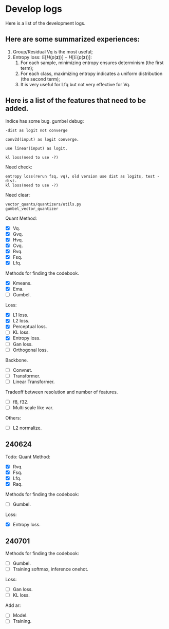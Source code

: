 # Develop logs

Here is a list of the development logs.

## Here are some summarized experiences:

1. Group/Residual Vq is the most useful;
2. Entropy loss: $\mathbb{E}[H(p(\mathbf{z}))] - H[\mathbb{E}(p(\mathbf{z}))]$:
   1. For each sample, minimizing entropy ensures determinism (the first term);
   2. For each class, maximizing entropy indicates a uniform distribution (the second term);
   3. It is very useful for Lfq but not very effective for Vq.

## Here is a list of the features that need to be added.

Indice has some bug.
gumbel debug:
```
-dist as logit not converge

conv2d(input) as logit converge.

use linear(input) as logit.

kl loss(need to use -?)
```

Need check:
```
entropy loss(rerun fsq, vq), old version use dist as logits, test -dist.
kl loss(need to use -?)
```

Need clear:
```
vector_quants/quantizers/utils.py
gumbel_vector_quantizer
```

Quant Method:
- [x] Vq.
- [x] Gvq.
- [x] Hvq.
- [x] Cvq.
- [x] Rvq.
- [x] Fsq.
- [x] Lfq.

Methods for finding the codebook.
- [x] Kmeans.
- [x] Ema.
- [ ] Gumbel.

Loss:
- [x] L1 loss.
- [x] L2 loss.
- [x] Perceptual loss.
- [ ] KL loss.
- [x] Entropy loss.
- [ ] Gan loss.
- [ ] Orthogonal loss.

Backbone.
- [ ] Convnet.
- [ ] Transformer.
- [ ] Linear Transformer.

Tradeoff between resolution and number of features.
- [ ] f8, f32.
- [ ] Multi scale like var.

Others:
- [ ] L2 normalize.

## 240624
Todo:
Quant Method:
- [x] Rvq.
- [x] Fsq.
- [x] Lfq.
- [x] Raq.

Methods for finding the codebook:
- [ ] Gumbel.

Loss:
- [x] Entropy loss.

## 240701
Methods for finding the codebook:
- [ ] Gumbel.
- [ ] Training softmax, inference onehot.

Loss:
- [ ] Gan loss.
- [ ] KL loss.

Add ar:
- [ ] Model.
- [ ] Training.
